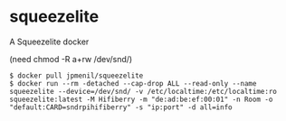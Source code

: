 # squeezelite

A Squeezelite docker

(need chmod -R a+rw /dev/snd/)

```
$ docker pull jpmenil/squeezelite
$ docker run --rm -detached --cap-drop ALL --read-only --name squeezelite --device=/dev/snd/ -v /etc/localtime:/etc/localtime:ro squeezelite:latest -M Hifiberry -m "de:ad:be:ef:00:01" -n Room -o "default:CARD=sndrpihifiberry" -s "ip:port" -d all=info
```
